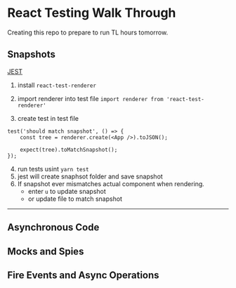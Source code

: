 # React Testing Walk Through
Creating this repo to prepare to run TL hours tomorrow. 

## Snapshots
[JEST](https://jestjs.io/blog/2016/07/27/jest-14.htm)

1. install `react-test-renderer`
2. import renderer into test file
`import renderer from 'react-test-renderer'` 

3. create test in test file
```
test('should match snapshot', () => {
	const tree = renderer.create(<App />).toJSON();

	expect(tree).toMatchSnapshot();
});
```
4. run tests usint `yarn test`
5. jest will create snaphsot folder and save snapshot
6. If snapshot ever mismatches actual component when rendering. 
	- enter `u` to update snapshot
	- or update file to match snapshot

***

## Asynchronous Code

## Mocks and Spies

## Fire Events and Async Operations
